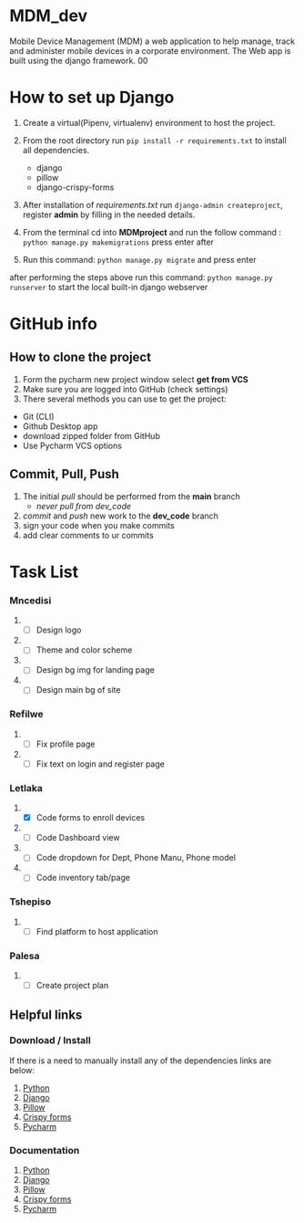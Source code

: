 # MDM_dev
Mobile Device Management (MDM)
a web application to help manage, track and administer mobile devices in a corporate environment.
The Web app is built using  the django framework.
00

# How to set up Django
1. Create a virtual(Pipenv, virtualenv) environment to host the project.
2. From the root directory run `pip install -r requirements.txt` to install all dependencies.
    - django
    - pillow
    - django-crispy-forms
     
3. After installation of *requirements.txt* run `django-admin createproject`, register **admin** by filling in the needed details. 
4. From the terminal cd into **MDMproject** and run the follow command : `python manage.py makemigrations` press enter after
5. Run this command: `python manage.py migrate` and press enter

after performing the steps above run this command: `python manage.py runserver` to start the local built-in django webserver

# GitHub info

## How to clone the project
1. Form the pycharm new project window select **get from VCS**
2. Make sure you are logged into GitHub (check settings)
3. There several methods you can use to get the project:
- Git (CLI)
- Github Desktop app
- download zipped folder from GitHub
- Use Pycharm VCS options

## Commit, Pull, Push
1. The initial *pull* should be performed from the **main** branch
   - *never pull from dev_code*
2. *commit* and *push* new work to the **dev_code** branch
3. sign your code when you make commits
4. add clear comments to ur commits

# Task List
### Mncedisi
1. - [ ] Design logo
2. - [ ] Theme and color scheme
3. - [ ] Design bg img for landing page
4. - [ ] Design main bg of site

### Refilwe
1. - [ ] Fix profile page
2. - [ ] Fix text on login and register page

### Letlaka
1. - [x] Code forms to enroll devices
2. - [ ] Code Dashboard view
3. - [ ] Code dropdown for Dept, Phone Manu, Phone model
4. - [ ] Code inventory tab/page

### Tshepiso
1. - [ ] Find platform to host application

### Palesa
1. - [ ] Create project plan

## Helpful links

### Download / Install
If there is a need to manually install any of the dependencies links are below:
1. [Python](https://www.python.org/)
2. [Django](https://www.djangoproject.com/download/)
3. [Pillow](https://pypi.org/project/Pillow/)
4. [Crispy forms](https://django-crispy-forms.readthedocs.io/en/latest/install.html)
5. [Pycharm](https://www.jetbrains.com/pycharm/download/#section=windows)

### Documentation
1. [Python](https://docs.python.org/3/)
2. [Django](https://docs.djangoproject.com/en/3.2/)
3. [Pillow](https://pillow.readthedocs.io/en/stable/?badge=latest)
4. [Crispy forms](https://django-crispy-forms.readthedocs.io/en/latest/)
5. [Pycharm](https://www.jetbrains.com/help/pycharm/quick-start-guide.html)